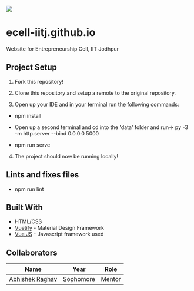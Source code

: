 <a href="https://devlup-labs.github.io"><img src="https://img.shields.io/badge/Developed%20under-Winter%20of%20Code%2C%20DevlUp%20Labs-blue"/></a>

# ecell-iitj.github.io

Website for Entrepreneurship Cell, IIT Jodhpur

## Project Setup

1. Fork this repository!

2. Clone this repository and setup a remote to the original repository.

3. Open up your IDE and in your terminal run the following commands:

 * npm install

 * Open up a second terminal and cd into the 'data' folder and run=> py -3 -m http.server --bind 0.0.0.0 5000
 
 * npm run serve

4. The project should now be running locally!

## Lints and fixes files

* npm run lint

## Built With

* HTML/CSS 
* [Vuetify](https://vuetifyjs.com/en/) - Material Design Framework
* [Vue JS](https://vuejs.org/) - Javascript framework used

## Collaborators
|Name|Year|Role|
|--|--|--|
|[Abhishek Raghav](https://github.com/imraghav20)|Sophomore|Mentor|
